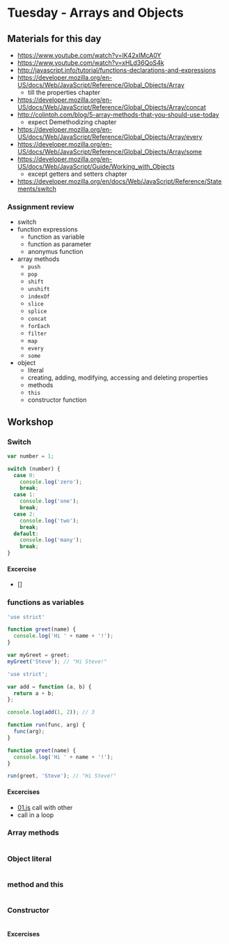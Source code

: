 # Tuesday - Arrays and Objects 

## Materials for this day
 - https://www.youtube.com/watch?v=lK42xIMcA0Y
 - https://www.youtube.com/watch?v=xHLd36QoS4k
 - http://javascript.info/tutorial/functions-declarations-and-expressions
 - https://developer.mozilla.org/en-US/docs/Web/JavaScript/Reference/Global_Objects/Array
   - till the properties chapter
 - https://developer.mozilla.org/en-US/docs/Web/JavaScript/Reference/Global_Objects/Array/concat
 - http://colintoh.com/blog/5-array-methods-that-you-should-use-today
   - expect Demethodizing chapter
 - https://developer.mozilla.org/en-US/docs/Web/JavaScript/Reference/Global_Objects/Array/every
 - https://developer.mozilla.org/en-US/docs/Web/JavaScript/Reference/Global_Objects/Array/some
 - https://developer.mozilla.org/en-US/docs/Web/JavaScript/Guide/Working_with_Objects 
   - except getters and setters chapter
 - https://developer.mozilla.org/en/docs/Web/JavaScript/Reference/Statements/switch

### Assignment review
 - switch
 - function expressions
   - function as variable
   - function as parameter
   - anonymus function
 - array methods
   - `push`
   - `pop`
   - `shift`
   - `unshift`
   - `indexOf`
   - `slice`
   - `splice`
   - `concat`
   - `forEach`
   - `filter`
   - `map`
   - `every`
   - `some`
 - object
   - literal
   - creating, adding, modifying, accessing and deleting properties
   - methods
   - `this`
   - constructor function

## Workshop
### Switch
```javascript
var number = 1;

switch (number) {
  case 0:
    console.log('zero');
    break;
  case 1:
    console.log('one');
    break;
  case 2:
    console.log('two');
    break;
  default:
    console.log('many');
    break;
}
```

#### Excercise
 - []

### functions as variables
```javascript
'use strict'

function greet(name) {
  console.log('Hi ' + name + '!');
}

var myGreet = greet;
myGreet('Steve'); // "Hi Steve!"
```
```javascript
'use strict';

var add = function (a, b) {
  return a + b;
};

console.log(add(1, 2)); // 3
```
```javascript
function run(func, arg) {
  func(arg);
}

function greet(name) {
  console.log('Hi ' + name + '!');
}

run(greet, 'Steve'); // "Hi Steve!"
```
#### Excercises
 - [01.js](workshop/01.js) call with other
 - call in a loop

### Array methods
```javascript

```


### Object literal
```javascript

```

### method and this
```javascript

```

### Constructor
```javascript
```
#### Excercises
